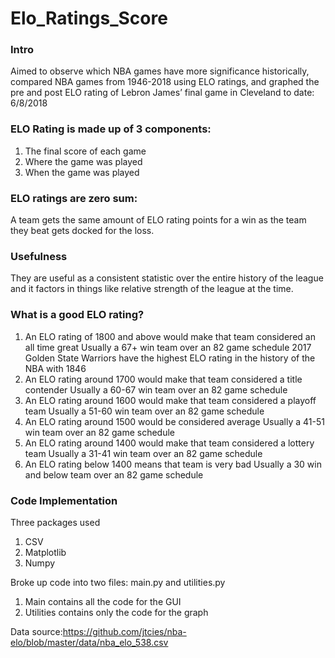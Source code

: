 # Elo_Ratings_Score

### Intro
Aimed to observe which NBA games have more significance historically, compared NBA games from 1946-2018 using ELO ratings, and graphed the pre and post ELO rating of Lebron James’ final game in Cleveland to date: 6/8/2018



### ELO Rating is made up of 3 components:
1. The final score of each game
2. Where the game was played
3. When the game was played

### ELO ratings are zero sum:
A team gets the same amount of ELO rating points for a win as the team they beat gets docked for the loss.

### Usefulness
They are useful as a consistent statistic over the entire history of the league and it factors in things like relative strength of the league at the time.

### What is a good ELO rating?
1. An ELO rating of 1800 and above would make that team considered an all time great
    Usually a 67+ win team over an 82 game schedule
    2017 Golden State Warriors have the highest ELO rating in the history of the NBA with 1846
2. An ELO rating around 1700 would make that team considered a title contender
    Usually a 60-67 win team over an 82 game schedule
3. An ELO rating around 1600 would make that team considered a playoff team
    Usually a 51-60 win team over an 82 game schedule
4. An ELO rating around 1500 would be considered average
    Usually a 41-51  win team over an 82 game schedule
5. An ELO rating around 1400 would make that team considered a lottery team
    Usually a 31-41 win team over an 82 game schedule
6. An ELO rating below 1400 means that team is very bad
    Usually a 30 win and below team over an 82 game schedule


### Code Implementation
Three packages used
1. CSV
2. Matplotlib
3. Numpy

Broke up code into two files: main.py and utilities.py
1. Main contains all the code for the GUI
2. Utilities contains only the code for the graph

Data source:https://github.com/jtcies/nba-elo/blob/master/data/nba_elo_538.csv







